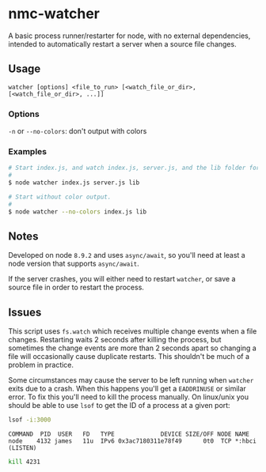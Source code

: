 # nmc-watcher
A basic process runner/restarter for node, with no external dependencies, intended to automatically restart a server when a source file changes.

## Usage

```
watcher [options] <file_to_run> [<watch_file_or_dir>, [<watch_file_or_dir>, ...]]
```

### Options

`-n` or `--no-colors`: don't output with colors

### Examples

```bash
# Start index.js, and watch index.js, server.js, and the lib folder for changes.
#
$ node watcher index.js server.js lib
```

```bash
# Start without color output.
#
$ node watcher --no-colors index.js lib
```

## Notes
Developed on node `8.9.2` and uses `async/await`, so you'll need at least a node version that supports `async/await`.

If the server crashes, you will either need to restart `watcher`, or save a source file in order to restart the process.

## Issues

This script uses `fs.watch` which receives multiple change events when a file changes. Restarting waits 2 seconds after killing the process, but sometimes the change events are more than 2 seconds apart so changing a file will occasionally cause duplicate restarts. This shouldn't be much of a problem in practice.

Some circumstances may cause the server to be left running when `watcher` exits due to a crash. When this happens you'll get a `EADDRINUSE` or similar error. To fix this you'll need to kill the process manually. On linux/unix you should be able to use `lsof` to get the ID of a process at a given port: 


```bash
lsof -i:3000
```

```
COMMAND  PID  USER   FD   TYPE             DEVICE SIZE/OFF NODE NAME
node    4132 james   11u  IPv6 0x3ac7180311e78f49      0t0  TCP *:hbci (LISTEN)
```

```bash
kill 4231
```

